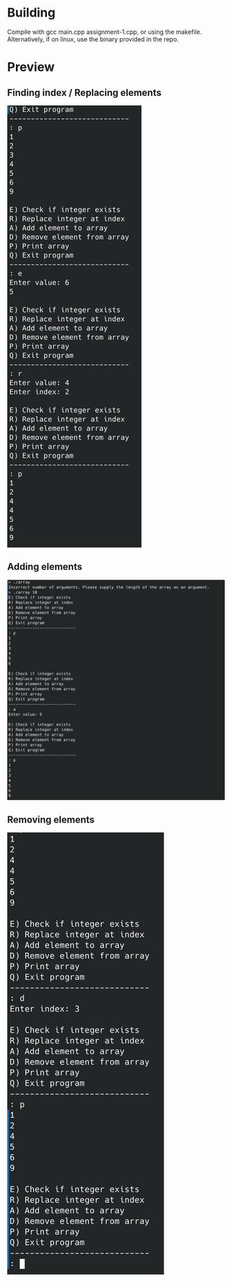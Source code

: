 # Building
Compile with gcc main.cpp assignment-1.cpp, or using the makefile. Alternatively, if on linux, use the binary provided in the repo.

# Preview
## Finding index / Replacing elements
![finding indices of elements and replacing elements at indices](/images/find-and-replace.png)
## Adding elements
![adding elements](/images/adding.png)
## Removing elements
![removing elements](/images/deletion.png)
